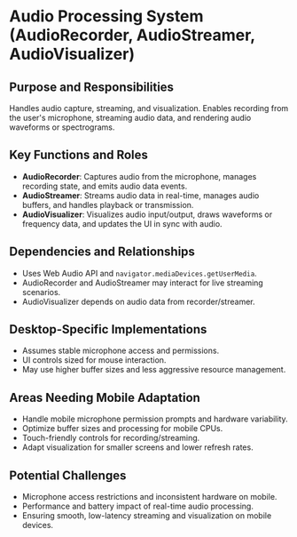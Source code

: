 # Audio Processing System (AudioRecorder, AudioStreamer, AudioVisualizer)

## Purpose and Responsibilities
Handles audio capture, streaming, and visualization. Enables recording from the user's microphone, streaming audio data, and rendering audio waveforms or spectrograms.

## Key Functions and Roles
- **AudioRecorder**: Captures audio from the microphone, manages recording state, and emits audio data events.
- **AudioStreamer**: Streams audio data in real-time, manages audio buffers, and handles playback or transmission.
- **AudioVisualizer**: Visualizes audio input/output, draws waveforms or frequency data, and updates the UI in sync with audio.

## Dependencies and Relationships
- Uses Web Audio API and `navigator.mediaDevices.getUserMedia`.
- AudioRecorder and AudioStreamer may interact for live streaming scenarios.
- AudioVisualizer depends on audio data from recorder/streamer.

## Desktop-Specific Implementations
- Assumes stable microphone access and permissions.
- UI controls sized for mouse interaction.
- May use higher buffer sizes and less aggressive resource management.

## Areas Needing Mobile Adaptation
- Handle mobile microphone permission prompts and hardware variability.
- Optimize buffer sizes and processing for mobile CPUs.
- Touch-friendly controls for recording/streaming.
- Adapt visualization for smaller screens and lower refresh rates.

## Potential Challenges
- Microphone access restrictions and inconsistent hardware on mobile.
- Performance and battery impact of real-time audio processing.
- Ensuring smooth, low-latency streaming and visualization on mobile devices.